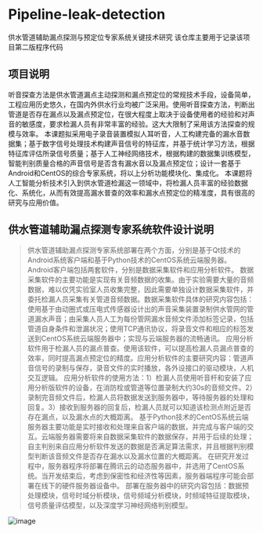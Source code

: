 # Pipeline-leak-detection
供水管道辅助漏点探测与预定位专家系统关键技术研究
该仓库主要用于记录该项目第二版程序代码

## 项目说明
听音探查方法是供水管道漏点主动探测和漏点预定位的常规技术手段，设备简单，工程应用历史悠久，在国内外供水行业均被广泛采用。使用听音探查方法，判断出管道是否存在漏点以及漏点预定位，在很大程度上取决于设备使用者的经验和对声音的敏感度，要求检漏人员有非常丰富的经验。这大大限制了采用该方法探查的规模与效率。
   本课题拟采用电子录音装置模拟人耳听音，人工构建完备的漏水音数据集；基于数字信号处理技术构建声音信号的特征库，并基于统计学习方法，根据特征库评估所录信号质量；基于人工神经网络技术，根据构建的数据集训练模型，智能判别质量合格的声音信号是否含有漏水音以及漏点预定位；设计一套基于Android和CentOS的综合专家系统，将以上分析功能模块化、集成化。
   本课题将人工智能分析技术引入到供水管道检漏这一领域中，将检漏人员丰富的经验数据化、系统化，从而有效提高漏水普查的效率和漏水点预定位的精准度，具有很高的研究与应用价值。

## 供水管道辅助漏点探测专家系统软件设计说明
> 供水管道辅助漏点探测专家系统部署在两个方面，分别是基于Qt技术的Android系统客户端和基于Python技术的CentOS系统云端服务器。
> Android客户端包括两套软件，分别是数据采集软件和应用分析软件。
> 数据采集软件的主要功能是实现有关音频数据的收集。由于实验需要大量的音频数据，难以仅凭实验室人员收集完整，因此需要单独设计数据采集软件，并委托检漏人员采集有关管道音频数据。数据采集软件具体的研究内容包括：使用基于由动圈式或压电式传感器设计出的声音采集装置录制供水管网的管道漏水声音；由采集人员人工为每份管网漏水音频文件添加标签记录，包括管道自身条件和泄漏状况；使用TCP通讯协议，将录音文件和相应的标签发送到CentOS系统云端服务器中；实现与云端服务器的流畅通讯。
>应用分析软件用于检漏人员的漏点普查。使用该软件，可以提高检漏人员漏点普查的效率，同时提高漏点预定位的精度。应用分析软件的主要研究内容：管道声音信号的录制与保存，录音文件的实时播放，各外设接口的驱动模块，人机交互逻辑。
   应用分析软件的使用方法：1）检漏人员使用听音杆和安装了应用分析版软件的设备，在消防栓或管道等位置录制大约30s的音频文件。2）录制完音频文件后，检漏人员将数据发送到服务器中，等待服务器的处理和回复。3）接收到服务器的回复后，检漏人员就可以知道该检测点附近是否存在漏点，以及漏水点的大概距离。
   基于Python技术的CentOS系统云端服务器主要功能是实时接收和处理来自客户端的数据，并完成与客户端的交互。云端服务器需要将来自数据采集软件的数据保存，并用于后续的处理；自主判别来自应用分析软件发送的数据是否满足算法需求，并且根据判别模型判断该音频文件是否存在漏水以及漏水位置的大概距离。
   在研究开发过程中，服务器程序将部署在腾讯云的动态服务器中，并选用了CentOS系统。当开发结束后，考虑到保密性和经济性等因素，服务器端程序可能会部署在线下的硬件服务器设备中。
   部署在服务器中的研究内容包括：数据预处理模块，信号时域分析模块，信号频域分析模块，时频域特征提取模块，信号质量评估模型，以及深度学习神经网络判别模型。

![image](https://user-images.githubusercontent.com/90231800/153784284-8ee7ccd1-5fda-4f06-9ae6-17fb52465313.png)
